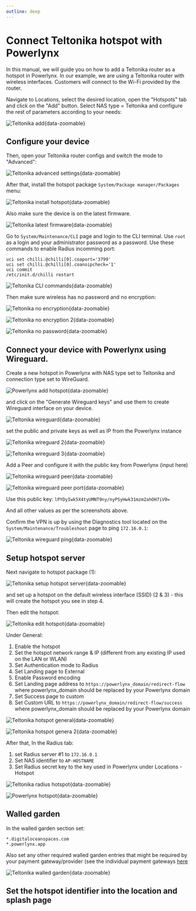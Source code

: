 ```yaml
---
outline: deep
---
```


# Connect Teltonika hotspot with Powerlynx

In this manual, we will guide you on how to add a Teltonika router as a hotspot in Powerlynx.
In our example, we are using a Teltonika router with wireless interfaces. Customers will connect to the Wi-Fi provided by the router.

Navigate to Locations, select the desired location, open the "Hotspots" tab and click on the "Add" button. Select NAS type = Teltonika and configure the rest of parameters according to your needs:

![Teltonika add](images/add_teltonika.png){data-zoomable}

## Configure your device

Then, open your Teltonika router configs and switch the mode to "Advanced":

![Teltonika advanced settings](images/teltonika_advanced_settings.png){data-zoomable}

After that, install the hotspot package `System/Package manager/Packages` menu:

![Teltonika install hotspot](images/teltonika_install_hotspot.png){data-zoomable}

Also make sure the device is on the latest firmware.

![Teltonika latest firmware](images/teltonika_latest_os.png){data-zoomable}

Go to `System/Maintenance/CLI` page and login to the CLI terminal. Use `root` as a login and your administrator password as a password. Use these commands to enable Radius incomming port:
```
uci set chilli.@chilli[0].coaport='3799'
uci set chilli.@chilli[0].coanoipcheck='1'
uci commit
/etc/init.d/chilli restart
```

![Teltonika CLI commands](images/teltonika_cli_commands.png){data-zoomable}

Then make sure wireless has no password and no encryption:

![Teltonika no encryption](images/teltonika_no_encryption.png){data-zoomable}

![Teltonika no encryption 2](images/teltonik_no_encryption_2.png){data-zoomable}

![Teltonika no password](images/teltonika_no_password.png){data-zoomable}

## Connect your device with Powerlynx using Wireguard. 

Create a new hotspot in Powerlynx with NAS type set to Teltonika and connection type set to WireGuard.

![Powerlynx add hotspot](images/add_hotspot_teltonika.png){data-zoomable}

and click on the "Generate Wireguard keys" and use them to create Wireguard interface on your device.

![Teltonika wireguard](images/teltonika_add_wireguard.png){data-zoomable}

set the public and private keys as well as IP from the Powerlynx instance

![Teltonika wireguard 2](images/teltonika_add_wireguard_2.png){data-zoomable}

![Teltonika wireguard 3](images/teltonika_add_wireguard_3.png){data-zoomable}

Add a Peer and configure it with the public key from Powerlynx (input here)

![Teltonika wireguard peer](images/teltonika_add_wireguard_4.png){data-zoomable}

![Teltonika wireguard peer port](images/teltonika_add_wireguard_5.png){data-zoomable}

Use this public key: `lPYDyIwk5X4tyUMNT9ny/nyPSyHwk31mzm2ahOH7iV0=`

And all other values as per the screenshots above.

Confirm the VPN is up by using the Diagnostics tool located on the `System/Maintenance/Troubleshoot` page to ping `172.16.0.1`:

![Teltonika wireguard ping](images/teltonika_ping.png){data-zoomable}

## Setup hotspot server

Next navigate to hotspot package (1):

![Teltonika setup hotspot server](images/teltonika_setup_hotspot.png){data-zoomable}

and set up a hotspot on the default wireless interface (SSID) (2 & 3) - this will create the hotspot you see in step 4.

Then edit the hotspot:

![Teltonika edit hotspot](images/teltonika_edit_hotspot.png){data-zoomable}

Under General:

1. Enable the hotspot
2. Set the hotspot network range & IP (different from any existing IP used on the LAN or WLAN)
3. Set Authentication mode to Radius
4. Set Landing page to External
5. Enable Password encoding
6. Set Landing page address to `https://powerlynx_domain/redirect-flow` where powerlynx_domain should be replaced by your Powerlynx domain
7. Set Success page to custom
8. Set Custom URL to `https://powerlynx_domain/redirect-flow/success` where powerlynx_domain should be replaced by your Powerlynx domain

![Teltonika hotspot general](images/teltonika_hotspot_general.png){data-zoomable}

![Teltonika hotspot genera 2](images/teltonika_general_2.png){data-zoomable}

After that, In the Radius tab:

1. set Radius server #1 to `172.16.0.1`
2. Set NAS identifier to `AP-HOSTNAME`
3. Set Radius secret key to the key used in Powerlynx under Locations - Hotspot

![Teltonika radius hotspot](images/teltonika_radius_2.png){data-zoomable}

![Powerlynx hotspot](images/powerlynx_hotspot.png){data-zoomable}

## Walled garden

In the walled garden section set: 

```
*.digitaloceanspaces.com 
*.powerlynx.app
```

Also set any other required walled garden entries that might be required by your payment gateway/provider (see the individual payment gateways [here](https://docs.powerlynx.app/finance/main.html)

![Teltonika walled garden](images/teltonika_walled_garden.png){data-zoomable}

## Set the hotspot identifier into the location and splash page

